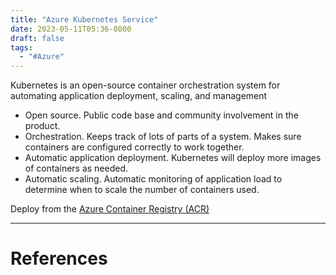 ```yaml
---
title: "Azure Kubernetes Service"
date: 2023-05-11T05:36-0800
draft: false
tags: 
  - "#Azure"
---
```


Kubernetes is an open-source container orchestration system for automating application deployment, scaling, and management

- Open source. Public code base and community involvement in the product.
- Orchestration. Keeps track of lots of parts of a system. Makes sure containers are configured correctly to work together.
- Automatic application deployment. Kubernetes will deploy more images of containers as needed. 
- Automatic scaling. Automatic monitoring of application load to determine when to scale the number of containers used.

Deploy from the [Azure Container Registry (ACR)](/notes/computer/microsoft/azure/compute/azure-kubernetes-service/azure-container-registry-acr)

---
# References
